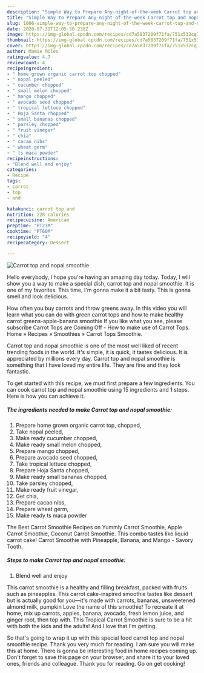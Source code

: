 ```yaml
---
description: "Simple Way to Prepare Any-night-of-the-week Carrot top and nopal smoothie"
title: "Simple Way to Prepare Any-night-of-the-week Carrot top and nopal smoothie"
slug: 1006-simple-way-to-prepare-any-night-of-the-week-carrot-top-and-nopal-smoothie
date: 2020-07-31T12:05:50.238Z
image: https://img-global.cpcdn.com/recipes/cd7a5837209f71fa/751x532cq70/carrot-top-and-nopal-smoothie-recipe-main-photo.jpg
thumbnail: https://img-global.cpcdn.com/recipes/cd7a5837209f71fa/751x532cq70/carrot-top-and-nopal-smoothie-recipe-main-photo.jpg
cover: https://img-global.cpcdn.com/recipes/cd7a5837209f71fa/751x532cq70/carrot-top-and-nopal-smoothie-recipe-main-photo.jpg
author: Mamie Miles
ratingvalue: 4.7
reviewcount: 4
recipeingredient:
- " home grown organic carrot top chopped"
- " nopal peeled"
- " cucumber chopped"
- " small melon chopped"
- " mango chopped"
- " avocado seed chopped"
- " tropical lettuce chopped"
- " Hoja Santa chopped"
- " small bananas chopped"
- " parsley chopped"
- " fruit vinegar"
- " chia"
- " cacao nibs"
- " wheat germ"
- " ts maca powder"
recipeinstructions:
- "Blend well and enjoy"
categories:
- Recipe
tags:
- carrot
- top
- and

katakunci: carrot top and 
nutrition: 228 calories
recipecuisine: American
preptime: "PT23M"
cooktime: "PT60M"
recipeyield: "4"
recipecategory: Dessert

---
```



![Carrot top and nopal smoothie](https://img-global.cpcdn.com/recipes/cd7a5837209f71fa/751x532cq70/carrot-top-and-nopal-smoothie-recipe-main-photo.jpg)

Hello everybody, I hope you're having an amazing day today. Today, I will show you a way to make a special dish, carrot top and nopal smoothie. It is one of my favorites. This time, I'm gonna make it a bit tasty. This is gonna smell and look delicious.

How often you buy carrots and throw greens away. In this video you will learn what you can do with green carrot tops and how to make healthy carrot greens-apple-banana smoothie If you like what you see, please subscribe Carrot Tops are Coming Off - How to make use of Carrot Tops. Home » Recipes » Smoothies » Carrot Tops Smoothie.

Carrot top and nopal smoothie is one of the most well liked of recent trending foods in the world. It's simple, it is quick, it tastes delicious. It is appreciated by millions every day. Carrot top and nopal smoothie is something that I have loved my entire life. They are fine and they look fantastic.


To get started with this recipe, we must first prepare a few ingredients. You can cook carrot top and nopal smoothie using 15 ingredients and 1 steps. Here is how you can achieve it.

<!--inarticleads1-->

##### The ingredients needed to make Carrot top and nopal smoothie:

1. Prepare  home grown organic carrot top, chopped,
1. Take  nopal peeled,
1. Make ready  cucumber chopped,
1. Make ready  small melon chopped,
1. Prepare  mango chopped,
1. Prepare  avocado seed chopped,
1. Take  tropical lettuce chopped,
1. Prepare  Hoja Santa chopped,
1. Make ready  small bananas chopped,
1. Take  parsley chopped,
1. Make ready  fruit vinegar,
1. Get  chia,
1. Prepare  cacao nibs,
1. Prepare  wheat germ,
1. Make ready  ts maca powder


The Best Carrot Smoothie Recipes on Yummly Carrot Smoothie, Apple Carrot Smoothie, Coconut Carrot Smoothie. This combo tastes like liquid carrot cake! Carrot Smoothie with Pineapple, Banana, and Mango - Savory Tooth. 

<!--inarticleads2-->

##### Steps to make Carrot top and nopal smoothie:

1. Blend well and enjoy


This carrot smoothie is a healthy and filling breakfast, packed with fruits such as pineapples. This carrot cake-inspired smoothie tastes like dessert but is actually good for you—it&#39;s made with carrots, bananas, unsweetened almond milk, pumpkin Love the name of this smoothie! To recreate it at home, mix up carrots, apples, banana, avocado, fresh lemon juice, and ginger root, then top with. This Tropical Carrot Smoothie is sure to be a hit with both the kids and the adults! And I love that I&#39;m getting. 

So that's going to wrap it up with this special food carrot top and nopal smoothie recipe. Thank you very much for reading. I am sure you will make this at home. There is gonna be interesting food in home recipes coming up. Don't forget to save this page on your browser, and share it to your loved ones, friends and colleague. Thank you for reading. Go on get cooking!
